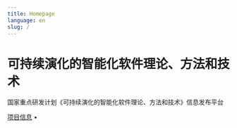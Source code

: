```yaml
---
title: Homepage
language: en
slug: /
---
```


# 可持续演化的智能化软件理论、方法和技术

国家重点研发计划《可持续演化的智能化软件理论、方法和技术》信息发布平台


[项目信息](/posts/) &bull; 

